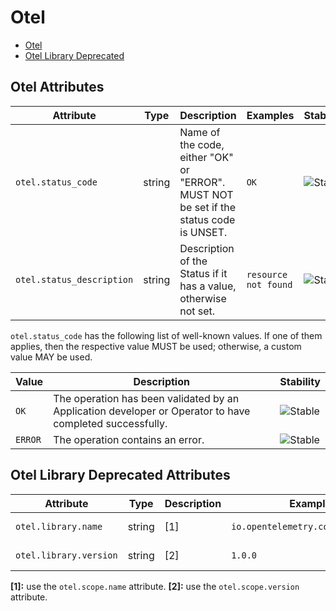 <!--- Hugo front matter used to generate the website version of this page:
--->

<!-- NOTE: THIS FILE IS AUTOGENERATED. DO NOT EDIT BY HAND. -->
<!-- see templates/registry/markdown/attribute_namespace.md.j2 -->

# Otel

- [Otel](#otel)
- [Otel Library Deprecated](#otel-library-deprecated)

## Otel Attributes

| Attribute                 | Type   | Description                                                                            | Examples             | Stability                                                  |
| ------------------------- | ------ | -------------------------------------------------------------------------------------- | -------------------- | ---------------------------------------------------------- |
| `otel.status_code`        | string | Name of the code, either "OK" or "ERROR". MUST NOT be set if the status code is UNSET. | `OK`                 | ![Stable](https://img.shields.io/badge/-stable-lightgreen) |
| `otel.status_description` | string | Description of the Status if it has a value, otherwise not set.                        | `resource not found` | ![Stable](https://img.shields.io/badge/-stable-lightgreen) |

`otel.status_code` has the following list of well-known values. If one of them applies, then the respective value MUST be used; otherwise, a custom value MAY be used.

| Value   | Description                                                                                              | Stability                                                  |
| ------- | -------------------------------------------------------------------------------------------------------- | ---------------------------------------------------------- |
| `OK`    | The operation has been validated by an Application developer or Operator to have completed successfully. | ![Stable](https://img.shields.io/badge/-stable-lightgreen) |
| `ERROR` | The operation contains an error.                                                                         | ![Stable](https://img.shields.io/badge/-stable-lightgreen) |

## Otel Library Deprecated Attributes

| Attribute              | Type   | Description | Examples                           | Stability                                                   |
| ---------------------- | ------ | ----------- | ---------------------------------- | ----------------------------------------------------------- |
| `otel.library.name`    | string | [1]         | `io.opentelemetry.contrib.mongodb` | ![Deprecated](https://img.shields.io/badge/-deprecated-red) |
| `otel.library.version` | string | [2]         | `1.0.0`                            | ![Deprecated](https://img.shields.io/badge/-deprecated-red) |

**[1]:** use the `otel.scope.name` attribute.
**[2]:** use the `otel.scope.version` attribute.
